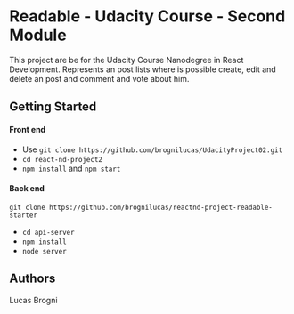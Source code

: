 # Readable - Udacity Course - Second Module

This project are be for the Udacity Course Nanodegree in React Development. 
Represents an post lists where is possible create, edit and delete an post and comment and vote about him. 

## Getting Started

#### Front end 
* Use `git clone https://github.com/brognilucas/UdacityProject02.git`
* ` cd react-nd-project2 `
*  `npm install` and `npm start`

#### Back end

 `git clone https://github.com/brognilucas/reactnd-project-readable-starter`

* `cd api-server`
* `npm install`
* `node server`

## Authors

Lucas Brogni 